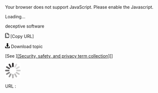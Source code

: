 Your browser does not support JavaScript. Please enable the Javascript.

Loading...

deceptive software

![Copy URL](deceptive-software_files/Copy.png) [Copy URL]

![Download](deceptive-software_files/Download.png)
Download topic

[See ][[Security, safety, and privacy term collection]](https://worldready.cloudapp.net/Styleguide/Read?id=2700&topicid=26894)[]

![In progress](deceptive-software_files/activity-large.gif)

URL :


